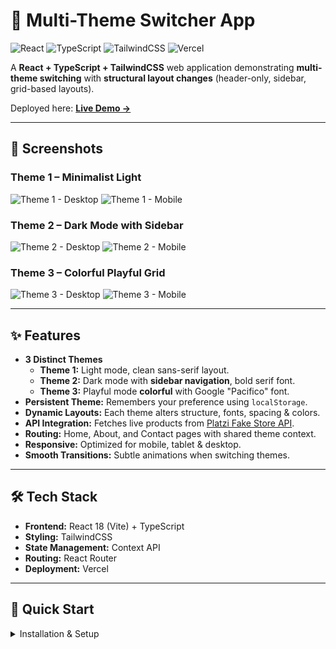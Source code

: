 # 🎨 Multi-Theme Switcher App

![React](https://img.shields.io/badge/React-18-blue?logo=react) 
![TypeScript](https://img.shields.io/badge/TypeScript-5-blue?logo=typescript)
![TailwindCSS](https://img.shields.io/badge/TailwindCSS-3.4-38B2AC?logo=tailwindcss)
![Vercel](https://img.shields.io/badge/Deployed%20on-Vercel-black?logo=vercel)

A **React + TypeScript + TailwindCSS** web application demonstrating **multi-theme switching** with **structural layout changes** (header-only, sidebar, grid-based layouts).  

Deployed here: **[Live Demo →](https://multi-theme-switcher-livid.vercel.app/)**

---

## 📸 Screenshots

### Theme 1 – Minimalist Light
![Theme 1 - Desktop](public/screenshots/theme1-desktop.png)
![Theme 1 - Mobile](public/screenshots/theme1-mobile.png)

### Theme 2 – Dark Mode with Sidebar
![Theme 2 - Desktop](public/screenshots/theme1-desktop.png)
![Theme 2 - Mobile](public/screenshots/theme1-mobile.png)

### Theme 3 – Colorful Playful Grid
![Theme 3 - Desktop](public/screenshots/theme1-desktop.png)
![Theme 3 - Mobile](public/screenshots/theme1-mobile.png)

---

## ✨ Features
- **3 Distinct Themes**  
  - **Theme 1:** Light mode, clean sans-serif layout.  
  - **Theme 2:** Dark mode with **sidebar navigation**, bold serif font.  
  - **Theme 3:** Playful mode **colorful** with Google "Pacifico" font.
- **Persistent Theme:** Remembers your preference using `localStorage`.
- **Dynamic Layouts:** Each theme alters structure, fonts, spacing & colors.  
- **API Integration:** Fetches live products from [Platzi Fake Store API](https://api.escuelajs.co/api/v1/products).  
- **Routing:** Home, About, and Contact pages with shared theme context.  
- **Responsive:** Optimized for mobile, tablet & desktop.  
- **Smooth Transitions:** Subtle animations when switching themes.  

---

## 🛠️ Tech Stack
- **Frontend:** React 18 (Vite) + TypeScript  
- **Styling:** TailwindCSS  
- **State Management:** Context API  
- **Routing:** React Router  
- **Deployment:** Vercel  

---

## 🚀 Quick Start

<details>
<summary>Installation & Setup</summary>

### 1. Clone the repository
```bash
git clone https://github.com/YOUR_USERNAME/multi-theme-switcher.git
cd multi-theme-switcher
```

### 2. Install dependencies
Make sure you have Node.js (>=18) and npm installed, then:
```bash
npm install
```

### 3. Start the development server
```bash
npm run dev
```
Now open [http://localhost:5173] (http://localhost:5173) in your browser.

